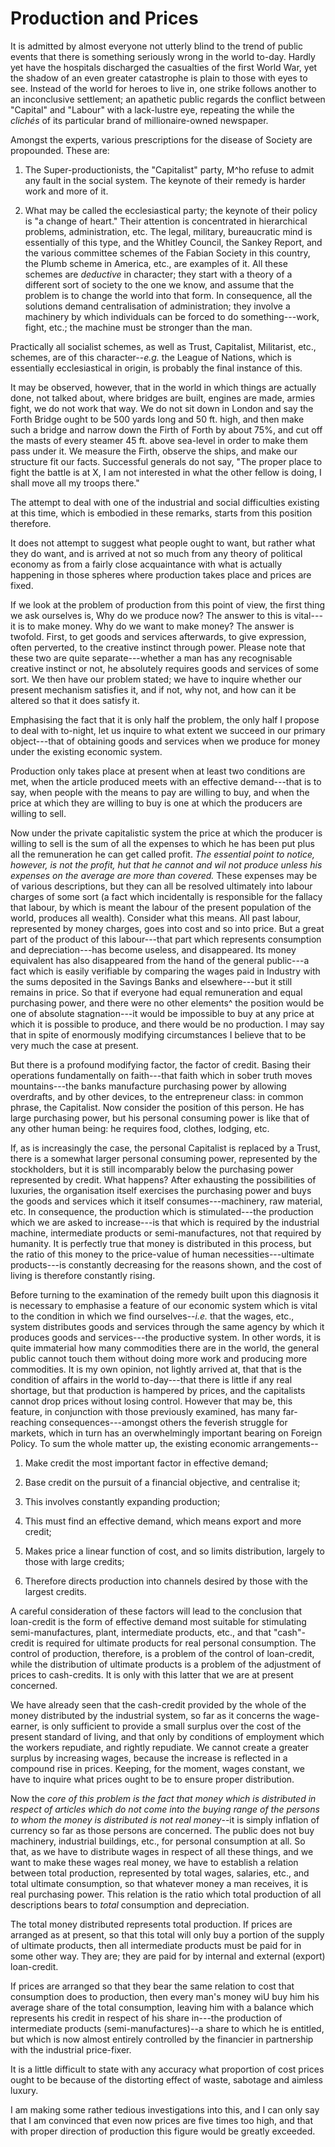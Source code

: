 # Production and Prices

It is admitted by almost everyone not utterly blind to the trend of public events that there is something seriously wrong in the world to-day. Hardly yet have the hospitals discharged the casualties of the first World War, yet the shadow of an even greater catastrophe is plain to those with eyes to see. Instead of the world for heroes to live in, one strike follows another to an inconclusive settlement; an apathetic public regards the conflict between "Capital" and "Labour" with a lack-lustre eye, repeating the while the *clichés* of its particular brand of millionaire-owned newspaper.

Amongst the experts, various prescriptions for the disease of Society are propounded. These are:

1. The Super-productionists, the "Capitalist" party, M^ho refuse to admit any fault in the social system. The keynote of their remedy is harder work and more of it.

2. What may be called the ecclesiastical party; the keynote of their policy is "a change of heart." Their attention is concentrated in hierarchical problems, administration, etc. The legal, military, bureaucratic mind is essentially of this type, and the Whitley Council, the Sankey Report, and the various committee schemes of the Fabian Society in this country, the Plumb scheme in America, etc., are examples of it. All these schemes are *deductive* in character; they start with a theory of a different sort of society to the one we know, and assume that the problem is to change the world into that form. In consequence, all the solutions demand centralisation of administration; they involve a machinery by which individuals can be forced to do something---work, fight, etc.; the machine must be stronger than the man.

Practically all socialist schemes, as well as Trust, Capitalist, Militarist, etc., schemes, are of this character--*e.g.* the League of Nations, which is essentially ecclesiastical in origin, is probably the final instance of this.

It may be observed, however, that in the world in which things are actually done, not talked about, where bridges are built, engines are made, armies fight, we do not work that way. We do not sit down in London and say the Forth Bridge ought to be 500 yards long and 50 ft. high, and then make such a bridge and narrow down the Firth of Forth by about 75%, and cut off the masts of every steamer 45 ft. above sea-level in order to make them pass under it. We measure the Firth, observe the ships, and make our structure fit our facts. Successful generals do not say, "The proper place to fight the battle is at X, I am not interested in what the other fellow is doing, I shall move all my troops there."

The attempt to deal with one of the industrial and social difficulties existing at this time, which is embodied in these remarks, starts from this position therefore.

It does not attempt to suggest what people ought to want, but rather what they do want, and is arrived at not so much from any theory of political economy as from a fairly close acquaintance with what is actually happening in those spheres where production takes place and prices are fixed.

If we look at the problem of production from this point of view, the first thing we ask ourselves is, Why do we produce now? The answer to this is vital---it is to make money. Why do we want to make money? The answer is twofold. First, to get goods and services afterwards, to give expression, often perverted, to the creative instinct through power. Please note that these two are quite separate---whether a man has any recognisable creative instinct or not, he absolutely requires goods and services of some sort. We then have our problem stated; we have to inquire whether our present mechanism satisfies it, and if not, why not, and how can it be altered so that it does satisfy it.

Emphasising the fact that it is only half the problem, the only half I propose to deal with to-night, let us inquire to what extent we succeed in our primary object---that of obtaining goods and services when we produce for money under the existing economic system.

Production only takes place at present when at least two conditions are met, when the article produced meets with an effective demand---that is to say, when people with the means to pay are willing to buy, and when the price at which they are willing to buy is one at which the producers are willing to sell.

Now under the private capitalistic system the price at which the producer is willing to sell is the sum of all the expenses to which he has been put plus all the remuneration he can get called profit. *The essential point to notice, however, is not the profit, hut that he cannot and wil not produce unless his expenses on the average are more than covered.* These expenses may be of various descriptions, but they can all be resolved ultimately into labour charges of some sort (a fact which incidentally is responsible for the fallacy that labour, by which is meant the labour of the present population of the world, produces all wealth). Consider what this means. All past labour, represented by money charges, goes into cost and so into price. But a great part of the product of this labour---that part which represents consumption and depreciation---has become useless, and disappeared. Its money equivalent has also disappeared from the hand of the general public---a fact which is easily verifiable by comparing the wages paid in Industry with the sums deposited in the Savings Banks and elsewhere---but it still remains in price. So that if everyone had equal remuneration and equal purchasing power, and there were no other elements^ the position would be one of absolute stagnation---it would be impossible to buy at any price at which it is possible to produce, and there would be no production. I may say that in spite of enormously modifying circumstances I believe that to be very much the case at present.

But there is a profound modifying factor, the factor of credit. Basing their operations fundamentally on faith---that faith which in sober truth moves mountains---the banks manufacture purchasing power by allowing overdrafts, and by other devices, to the entrepreneur class: in common phrase, the Capitalist. Now consider the position of this person. He has large purchasing power, but his personal consuming power is like that of any other human being: he requires food, clothes, lodging, etc.

If, as is increasingly the case, the personal Capitalist is replaced by a Trust, there is a somewhat larger personal consuming power, represented by the stockholders, but it is still incomparably below the purchasing power represented by credit. What happens? After exhausting the possibilities of luxuries, the organisation itself exercises the purchasing power and buys the goods and services which it itself consumes---machinery, raw material, etc. In consequence, the production which is stimulated---the production which we are asked to increase---is that which is required by the industrial machine, intermediate products or semi-manufactures, not that required by humanity. It is perfectly true that money is distributed in this process, but the ratio of this money to the price-value of human necessities---ultimate products---is constantly decreasing for the reasons shown, and the cost of living is therefore constantly rising.

Before turning to the examination of the remedy built upon this diagnosis it is necessary to emphasise a feature of our economic system which is vital to the condition in which we find ourselves--*i.e.* that the wages, etc., system distributes goods and services through the same agency by which it produces goods and services---the productive system. In other words, it is quite immaterial how many commodities there are in the world, the general public cannot touch them without doing more work and producing more commodities. It is my own opinion, not lightly arrived at, that that is the condition of affairs in the world to-day---that there is little if any real shortage, but that production is hampered by prices, and the capitalists cannot drop prices without losing control. However that may be, this feature, in conjunction with those previously examined, has many far-reaching consequences---amongst others the feverish struggle for markets, which in turn has an overwhelmingly important bearing on Foreign Policy. To sum the whole matter up, the existing economic arrangements--

1. Make credit the most important factor in effective demand;

2. Base credit on the pursuit of a financial objective, and centralise it;

3. This involves constantly expanding production;

4. This must find an effective demand, which means export and more credit;

5. Makes price a linear function of cost, and so limits distribution, largely to those with large credits;

6. Therefore directs production into channels desired by those with the largest credits.

A careful consideration of these factors will lead to the conclusion that loan-credit is the form of effective demand most suitable for stimulating semi-manufactures, plant, intermediate products, etc., and that "cash"-credit is required for ultimate products for real personal consumption. The control of production, therefore, is a problem of the control of loan-credit, while the distribution of ultimate products is a problem of the adjustment of prices to cash-credits. It is only with this latter that we are at present concerned.

We have already seen that the cash-credit provided by the whole of the money distributed by the industrial system, so far as it concerns the wage-earner, is only sufficient to provide a small surplus over the cost of the present standard of living, and that only by conditions of employment which the workers repudiate, and rightly repudiate. We cannot create a greater surplus by increasing wages, because the increase is reflected in a compound rise in prices. Keeping, for the moment, wages constant, we have to inquire what prices ought to be to ensure proper distribution.

Now the *core of this problem is the fact that money which is distributed in respect of articles which do not come into the buying range of the persons to whom the money is distributed is not real money*--it is simply inflation of currency so far as those persons are concerned. The public does not buy machinery, industrial buildings, etc., for personal consumption at all. So that, as we have to distribute wages in respect of all these things, and we want to make these wages real money, we have to establish a relation between total production, represented by total wages, salaries, etc., and total ultimate consumption, so that whatever money a man receives, it is real purchasing power. This relation is the ratio which total production of all descriptions bears to *total* consumption and depreciation.

The total money distributed represents total production. If prices are arranged as at present, so that this total will only buy a portion of the supply of ultimate products, then all intermediate products must be paid for in some other way. They are; they are paid for by internal and external (export) loan-credit.

If prices are arranged so that they bear the same relation to cost that consumption does to production, then every man's money wiU buy him his average share of the total consumption, leaving him with a balance which represents his credit in respect of his share in---the production of intermediate products (semi-manufactures)--a share to which he is entitled, but which is now almost entirely controlled by the financier in partnership with the industrial price-fixer.

It is a little difficult to state with any accuracy what proportion of cost prices ought to be because of the distorting effect of waste, sabotage and aimless luxury.

I am making some rather tedious investigations into this, and I can only say that I am convinced that even now prices are five times too high, and that with proper direction of production this figure would be greatly exceeded.
